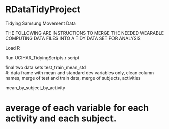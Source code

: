 # RDataTidyProject
Tidying Samsung Movement Data

THE FOLLOWING ARE INSTRUCTIONS TO MERGE THE NEEDED WEARABLE COMPUTING DATA FILES INTO A TIDY DATA SET FOR ANALYSIS

Load R

Run UCIHAR_TidyingScripts.r script

final two data sets
test_train_mean_std                 	
#: 	data frame with mean and standard dev variables only, clean column names, merge of test and train data, merge of subjects, activities

mean_by_subject_by_activity		
#	average of each variable for each activity and each subject.

